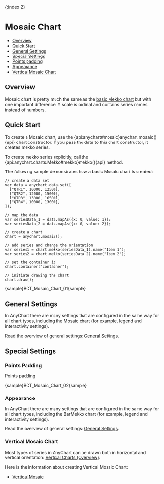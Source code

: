 {:index 2}
# Mosaic Chart

* [Overview](#overview)
* [Quick Start](#quick_start)
* [General Settings](#general_settings)
* [Special Settings](#special_settings)
 * [Points padding](#points_padding)
 * [Appearance](#appearance)
 * [Vertical Mosaic Chart](#vertical_mosaic_chart)

## Overview

Mosaic chart is pretty much the same as the [basic Mekko chart](Mekko_Chart) but with one important difference: Y scale is ordinal and contains series names instead of numbers.

## Quick Start

To create a Mosaic chart, use the {api:anychart#mosaic}anychart.mosaic(){api} chart constructor. If you pass the data to this chart constructor, it creates mekko series.

To create mekko series explicitly, call the {api:anychart.charts.Mekko#mekko}mekko(){api} method.

The following sample demonstrates how a basic Mosaic chart is created:

```
// create a data set
var data = anychart.data.set([
  ["QTR1", 10000, 12500],
  ["QTR2", 12000, 15000],
  ["QTR3", 13000, 16500],
  ["QTR4", 10000, 13000],
]);

// map the data
var seriesData_1 = data.mapAs({x: 0, value: 1});
var seriesData_2 = data.mapAs({x: 0, value: 2});

// create a chart
chart = anychart.mosaic();

// add series and change the orientation
var series1 = chart.mekko(seriesData_1).name("Item 1");
var series2 = chart.mekko(seriesData_2).name("Item 2");

// set the container id
chart.container("container");

// initiate drawing the chart
chart.draw();
```

{sample}BCT\_Mosaic\_Chart\_01{sample}

## General Settings

In AnyChart there are many settings that are configured in the same way for all chart types, including the Mosaic chart (for example, legend and interactivity settings).

Read the overview of general settings: [General Settings](../General_Settings).

## Special Settings

### Points Padding

Points padding

{sample}BCT\_Mosaic\_Chart\_02{sample}

### Appearance

In AnyChart there are many settings that are configured in the same way for all chart types, including the BarMekko chart (for example, legend and interactivity settings).

Read the overview of general settings: [General Settings](../General_Settings).

### Vertical Mosaic Chart

Most types of series in AnyChart can be drawn both in horizontal and vertical orientation: [Vertical Charts (Overview)](Vertical/Overview).

Here is the information about creating Vertical Mosaic Chart:

* [Vertical Mosaic](../Vertical/Mosaic_Chart)